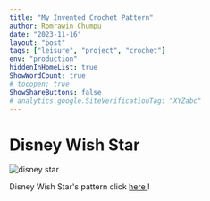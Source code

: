 ```yaml
---
title: "My Invented Crochet Pattern"
author: Romrawin Chumpu
date: "2023-11-16"
layout: "post"
tags: ["leisure", "project", "crochet"]
env: "production"
hiddenInHomeList: true
ShowWordCount: true
# tocopen: true
ShowShareButtons: false
# analytics.google.SiteVerificationTag: "XYZabc"
---
```


# Disney Wish Star

![disney star](/images/project/crochet/small_star.jpg)

Disney Wish Star's pattern click <a href="/projects/wish_star/"> here </a>!
